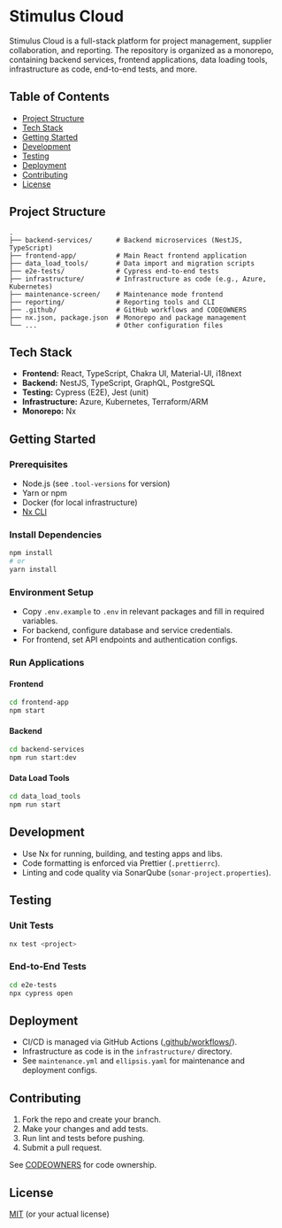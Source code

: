 # Stimulus Cloud

Stimulus Cloud is a full-stack platform for project management, supplier collaboration, and reporting. The repository is organized as a monorepo, containing backend services, frontend applications, data loading tools, infrastructure as code, end-to-end tests, and more.

## Table of Contents

- [Project Structure](#project-structure)
- [Tech Stack](#tech-stack)
- [Getting Started](#getting-started)
- [Development](#development)
- [Testing](#testing)
- [Deployment](#deployment)
- [Contributing](#contributing)
- [License](#license)

## Project Structure

```
.
├── backend-services/      # Backend microservices (NestJS, TypeScript)
├── frontend-app/          # Main React frontend application
├── data_load_tools/       # Data import and migration scripts
├── e2e-tests/             # Cypress end-to-end tests
├── infrastructure/        # Infrastructure as code (e.g., Azure, Kubernetes)
├── maintenance-screen/    # Maintenance mode frontend
├── reporting/             # Reporting tools and CLI
├── .github/               # GitHub workflows and CODEOWNERS
├── nx.json, package.json  # Monorepo and package management
└── ...                    # Other configuration files
```

## Tech Stack

- **Frontend:** React, TypeScript, Chakra UI, Material-UI, i18next
- **Backend:** NestJS, TypeScript, GraphQL, PostgreSQL
- **Testing:** Cypress (E2E), Jest (unit)
- **Infrastructure:** Azure, Kubernetes, Terraform/ARM
- **Monorepo:** Nx

## Getting Started

### Prerequisites

- Node.js (see `.tool-versions` for version)
- Yarn or npm
- Docker (for local infrastructure)
- [Nx CLI](https://nx.dev/)

### Install Dependencies

```sh
npm install
# or
yarn install
```

### Environment Setup

- Copy `.env.example` to `.env` in relevant packages and fill in required variables.
- For backend, configure database and service credentials.
- For frontend, set API endpoints and authentication configs.

### Run Applications

#### Frontend

```sh
cd frontend-app
npm start
```

#### Backend

```sh
cd backend-services
npm run start:dev
```

#### Data Load Tools

```sh
cd data_load_tools
npm run start
```

## Development

- Use Nx for running, building, and testing apps and libs.
- Code formatting is enforced via Prettier (`.prettierrc`).
- Linting and code quality via SonarQube (`sonar-project.properties`).

## Testing

### Unit Tests

```sh
nx test <project>
```

### End-to-End Tests

```sh
cd e2e-tests
npx cypress open
```

## Deployment

- CI/CD is managed via GitHub Actions ([.github/workflows/](.github/workflows/)).
- Infrastructure as code is in the `infrastructure/` directory.
- See `maintenance.yml` and `ellipsis.yaml` for maintenance and deployment configs.

## Contributing

1. Fork the repo and create your branch.
2. Make your changes and add tests.
3. Run lint and tests before pushing.
4. Submit a pull request.

See [CODEOWNERS](.github/CODEOWNERS) for code ownership.

## License

[MIT](LICENSE) (or your actual license)